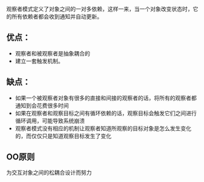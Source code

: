 观察者模式定义了对象之间的一对多依赖，这样一来，当一个对象改变状态时，它的所有依赖者都会收到通知并自动更新。
## 优点：
* 观察者和被观察者是抽象耦合的
* 建立一套触发机制。
## 缺点：
* 如果一个被观察者对象有很多的直接和间接的观察者的话，将所有的观察者都通知到会花费很多时间
* 如果在观察者和观察目标之间有循环依赖的话，观察目标会触发它们之间进行循环调用，可能导致系统崩溃
* 观察者模式没有相应的机制让观察者知道所观察的目标对象是怎么发生变化的，而仅仅只是知道观察目标发生了变化
## OO原则
为交互对象之间的松耦合设计而努力
